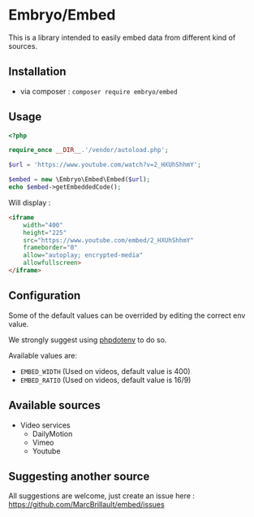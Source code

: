 # Embryo/Embed

This is a library intended to easily embed data from different kind of sources.

## Installation

- via composer : `composer require embryo/embed`

## Usage


```php
<?php

require_once __DIR__.'/vendor/autoload.php';

$url = 'https://www.youtube.com/watch?v=2_HXUhShhmY';

$embed = new \Embryo\Embed\Embed($url);
echo $embed->getEmbeddedCode();
```

Will display :
```html
<iframe
    width="400"
    height="225"
    src="https://www.youtube.com/embed/2_HXUhShhmY"
    frameborder="0"
    allow="autoplay; encrypted-media"
    allowfullscreen>
</iframe>
```

## Configuration

Some of the default values can be overrided by editing the correct env value.

We strongly suggest using [phpdotenv](https://github.com/vlucas/phpdotenv) to do so.

Available values are:
- `EMBED_WIDTH` (Used on videos, default value is 400)
- `EMBED_RATIO` (Used on videos, default value is 16/9)

## Available sources

- Video services
    - DailyMotion
    - Vimeo
    - Youtube
    
## Suggesting another source

All suggestions are welcome, just create an issue here : https://github.com/MarcBrillault/embed/issues
